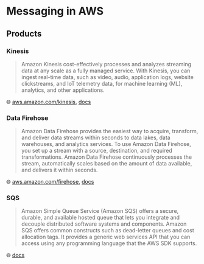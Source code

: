 # Messaging in AWS

## Products

### Kinesis

> Amazon Kinesis cost-effectively processes and analyzes streaming data at any scale as a fully managed service.
> With Kinesis, you can ingest real-time data, such as video, audio, application logs, website clickstreams, and IoT telemetry data, for machine learning (ML), analytics, and other applications.

🌐 [aws.amazon.com/kinesis](https://aws.amazon.com/kinesis/), [docs](https://docs.aws.amazon.com/kinesis/)

### Data Firehose

> Amazon Data Firehose provides the easiest way to acquire, transform, and deliver data streams within seconds to data lakes, data warehouses, and analytics services.
> To use Amazon Data Firehose, you set up a stream with a source, destination, and required transformations.
> Amazon Data Firehose continuously processes the stream, automatically scales based on the amount of data available, and delivers it within seconds.

🌐 [aws.amazon.com/firehose](https://aws.amazon.com/firehose/), [docs](https://docs.aws.amazon.com/firehose/latest/dev/what-is-this-service.html)

### SQS

> Amazon Simple Queue Service (Amazon SQS) offers a secure, durable, and available hosted queue that lets you integrate and decouple distributed software systems and components.
> Amazon SQS offers common constructs such as dead-letter queues and cost allocation tags.
> It provides a generic web services API that you can access using any programming language that the AWS SDK supports.

🌐 [docs](https://docs.aws.amazon.com/AWSSimpleQueueService/latest/SQSDeveloperGuide/welcome.html)
